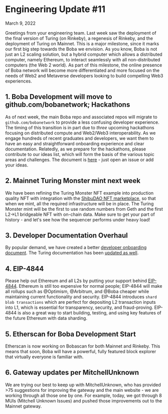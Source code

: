 # Engineering Update #11

March 9, 2022

Greetings from your engineering team. Last week saw the deployment of the final version of Turing (on Rinkeby), a regenesis of Rinkeby, and the deployment of Turing on Mainnet. This is a major milestone, since it marks our first big step towards the Boba we envision. As you know, Boba is not just an L2 scaling solution, but a hybrid computer which allows a distributed computer, namely Ethereum, to interact seamlessly with all non-distributed computers (the Web 2 world). As part of this milestone, the online presence of Boba network will become more differentiated and more focused on the needs of Web2 and Metaverse developers looking to build compelling Web3 experiences. 

## 1. Boba Development will move to github.com/bobanetwork; Hackathons 

As of next week, the main Boba repo and associated repos will migrate to `github.com/bobanetwork` to provide a less confusing developer experience. The timing of this transition is in part due to *three* upcoming hackathons focusing on distributed compute and Web2/Web3 interoperability. As we engage hundreds of recent graduates and developers, we want them to have an easy and straightforward onboarding experience and clear documentation. Relatedly, as we prepare for the hackathons, please contribute to our ideas list, which will form the basis of the various topic areas and challenges. The document is [here](https://github.com/bobanetwork/hackathons/blob/main/README.md) - just open an issue or add your ideas. 

## 2. Mainnet Turing Monster mint next week

We have been refining the Turing Monster NFT example into production quality NFT with integration with the [ShibuDAO NFT marketplace](https://shibuinft.com), so that when we mint, all the required infrastructure will be in place. The Turing Monster mint will be the first to use random numbers from Geth and the first L2->L1 bridgeable NFT with on-chain data. Make sure to get your part of history - and let's see how the sequencer performs under heavy load!

## 3. Developer Documentation Overhaul

By popular demand, we have created a better [developer onboarding document](https://github.com/bobanetwork/boba/blob/develop/boba_documentation/Developer_Start.md). The Turing documentation has been [updated as well](https://github.com/bobanetwork/boba/blob/develop/packages/boba/turing/README.md).

## 4. EIP-4844

Please help out Ethereum and all L2s by putting your support behind [EIP-4844](https://eips.ethereum.org/EIPS/eip-4844). Ethereum is still too expensive for normal people; EIP-4844 will make all rollups such as @Optimism, @Arbitrum, and @Boba cheaper while maintaining current functionality and security. EIP-4844 introduces `shard blob transactions` which are perfect for depositing L2 transaction inputs into L1, which is essential for transparency, security, and fraud-proving. EIP-4844 is also a great way to start building, testing, and using key features of the future Ethereum with data sharding.

## 5. Etherscan for Boba Development Start

Etherscan is now working on Bobascan for both Mainnet and Rinkeby. This means that soon, Boba will have a powerful, fully featured block explorer that virtually everyone is familiar with.  

## 6. Gateway updates per MitchellUnknown

We are trying our best to keep up with MitchellUnknown, who has provided >75 suggestions for improving the gateway and the main website - we are working through all those one by one. For example, today, we got through 8 MUIs (Mitchell Unknown Issues) and pushed those improvements out to the Mainnet gateway.
